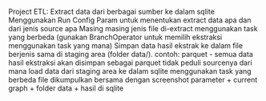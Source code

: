 Project ETL: 
Extract data dari berbagai sumber ke dalam sqlite
Menggunakan Run Config Param untuk menentukan extract data apa dan dari jenis source apa
Masing masing jenis file di-extract menggunakan task yang berbeda (gunakan BranchOperator untuk memilih ekstraksi menggunakan task yang mana)
Simpan data hasil ekstrak ke dalam file berjenis sama di staging area (folder data/). contoh: parquet - semua data hasil ekstraksi akan disimpan sebagai parquet tidak peduli sourcenya dari mana
load data dari staging area ke dalam sqlite menggunakan task yang berbeda
file dikumpulkan bersama dengan screenshot parameter + current graph + folder data + hasil di sqlite